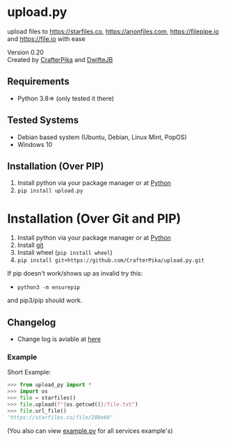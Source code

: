# upload.py
upload files to https://starfiles.co, https://anonfiles.com, https://filepipe.io and https://file.io with ease

Version 0.20<br>
Created by <a href="https://github.com/CrafterPika">CrafterPika</a> and <a href="https://github.com/DwifteJB">DwifteJB</a>
## Requirements
- Python 3.8=> (only tested it there)

## Tested Systems
- Debian based system (Ubuntu, Debian, Linux Mint, PopOS)
- Windows 10

## Installation (Over PIP)
1. Install python via your package manager or at [Python](https://python.org)
2. ```pip install upload.py```

# Installation (Over Git and PIP)
1. Install python via your package manager or at [Python](https://python.org)
2. Install [git](https://git-scm.com/)
3. Install wheel (```pip install wheel```)
4. ```pip install git+https://github.com/CrafterPika/upload.py.git```

If pip doesn't work/shows up as invalid try this:

- ```python3 -m ensurepip```

and pip3/pip should work.

## Changelog
- Change log is aviable at [here](https://github.com/CrafterPika/upload.py/blob/main/CHANGELOG.md)

### Example

Short Example:
```py
>>> from upload_py import *
>>> import os
>>> file = starfiles()
>>> file.upload(f"{os.getcwd()}/file.txt")
>>> file.url_file()
'https://starfiles.co/file/288e60'
```
(You also can view [example.py](https://github.com/CrafterPika/upload.py/blob/main/upload_py/example.py) for all services example's)
